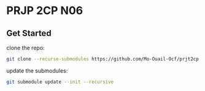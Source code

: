 # PRJP 2CP N06

## Get Started
clone the repo:
```bash
git clone --recurse-submodules https://github.com/Mo-Ouail-Ocf/prjt2cp
```
update the submodules:
```bash
git submodule update --init --recursive
```


